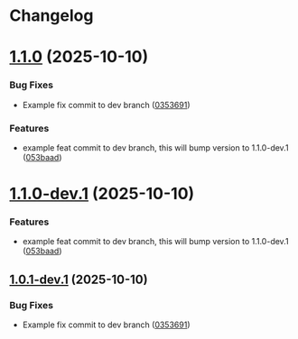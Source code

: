 # Changelog

# [1.1.0](https://github.com/mathat13/semantic-versioning-example/compare/v1.0.0...v1.1.0) (2025-10-10)


### Bug Fixes

* Example fix commit to dev branch ([0353691](https://github.com/mathat13/semantic-versioning-example/commit/0353691c7b8896b5835492281326e0aeef9c8009))


### Features

* example feat commit to dev branch, this will bump version to 1.1.0-dev.1 ([053baad](https://github.com/mathat13/semantic-versioning-example/commit/053baad5a3e1382932537173a7fcd5f60f488a1c))

# [1.1.0-dev.1](https://github.com/mathat13/semantic-versioning-example/compare/v1.0.1-dev.1...v1.1.0-dev.1) (2025-10-10)


### Features

* example feat commit to dev branch, this will bump version to 1.1.0-dev.1 ([053baad](https://github.com/mathat13/semantic-versioning-example/commit/053baad5a3e1382932537173a7fcd5f60f488a1c))

## [1.0.1-dev.1](https://github.com/mathat13/semantic-versioning-example/compare/v1.0.0...v1.0.1-dev.1) (2025-10-10)


### Bug Fixes

* Example fix commit to dev branch ([0353691](https://github.com/mathat13/semantic-versioning-example/commit/0353691c7b8896b5835492281326e0aeef9c8009))
